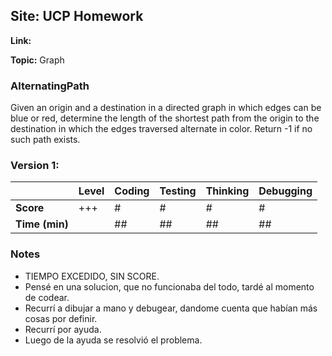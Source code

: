 ## Site: UCP Homework

**Link:** 

**Topic:** Graph

### AlternatingPath

Given an origin and a destination in a directed graph in which edges can be
blue or red, determine the length of the shortest path from the origin to the
destination in which the edges traversed alternate in color. Return -1 if no 
such path exists.

### Version 1: 

|           | Level | Coding | Testing | Thinking | Debugging  |
|-----------|-------|--------|---------|----------|------------|
| **Score** | +++   | #      | #       | #        | #          |
| **Time (min)** |  | ## | ## | ## | ## |

### Notes
- TIEMPO EXCEDIDO, SIN SCORE. 
- Pensé en una solucion, que no funcionaba del todo, tardé al momento de codear.
- Recurrí a dibujar a mano y debugear, dandome cuenta que habían más cosas por definir.
- Recurrí por ayuda.
- Luego de la ayuda se resolvió el problema.